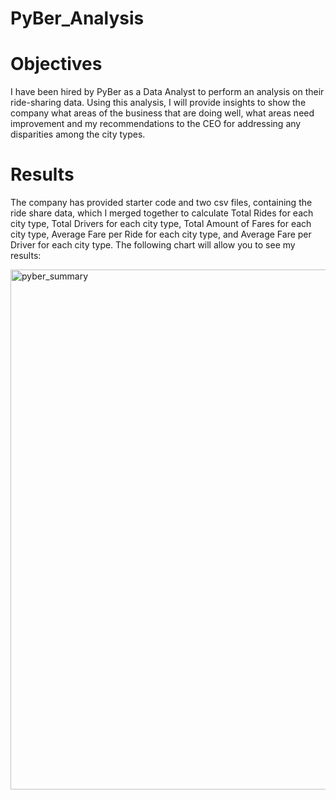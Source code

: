 # PyBer_Analysis

# Objectives

I have been hired by PyBer as a Data Analyst to perform an analysis on their ride-sharing data. Using this analysis, I will provide insights to show the company what areas of the business that are doing well, what areas need improvement and my recommendations to the CEO for addressing any disparities among the city types. 

# Results

The company has provided starter code and two csv files, containing the ride share data, which I merged together to calculate Total Rides for each city type, Total Drivers for each city type, Total Amount of Fares for each city type, Average Fare per Ride for each city type, and Average Fare per Driver for each city type. The following chart will allow you to see my results: 

<img width="832" alt="pyber_summary" src="https://user-images.githubusercontent.com/74915619/104132848-dec56e00-534d-11eb-9a2a-e459d45023e8.png">


